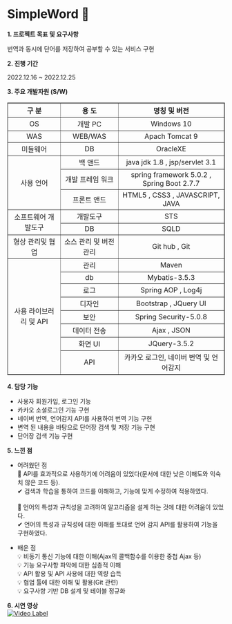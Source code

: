 # SimpleWord 📓



**1. 프로젝트 목표 및 요구사항**

   번역과 동시에 단어를 저장하여 공부할 수 있는 서비스 구현
  
**2. 진행 기간**

  2022.12.16 ~ 2022.12.25
  
**3. 주요 개발자원 (S/W)**
<table border="1">
		<tr>
			<th>구 분</th>
			<th>용 도</th>
			<th>명칭 및 버전</th>
		</tr>
		<tr align="center">
			<td>OS</td>
			<td>개발 PC</td>
			<td>Windows 10</td>
		</tr>
		<tr align="center">
			<td>WAS</td>
			<td>WEB/WAS</td>
			<td>Apach Tomcat 9</td>
		</tr>
		<tr align="center">
			<td>미들웨어</td>
			<td>DB</td>
			<td>OracleXE</td>
		</tr>
		<tr align="center">
			<td rowspan="3">사용 언어</td>
			<td>백 앤드</td>
			<td>java jdk 1.8 , jsp/servlet 3.1</td>
		</tr>
		<tr align="center">
			<td>개발 프레임 워크</td>
			<td>spring framework 5.0.2 , Spring Boot 2.7.7</td>
		</tr>
		<tr align="center">
			<td>프론트 앤드</td>
			<td>HTML5 , CSS3 , JAVASCRIPT, JAVA</td>
		</tr>
		<tr align="center">
			<td rowspan="2">소프트웨어 개발도구</td>
			<td>개발도구</td>
			<td>STS</td>
		</tr>
		<tr align="center">
			<td>DB</td>
			<td>SQLD</td>
		</tr>
		<tr align="center">
			<td>형상 관리및 협업</td>
			<td>소스 관리 및 버전관리</td>
			<td>Git hub , Git</td>
		</tr>
		<tr align="center">
			<td rowspan="13">사용 라이브러리 및 API</td>
			<td>관리</td>
			<td>Maven</td>
		</tr>
		<tr align="center">
			<td>db</td>
			<td>Mybatis-3.5.3</td>
		</tr>
		<tr align="center">
			<td>로그</td>
			<td>Spring AOP , Log4j</td>
		</tr>
		<tr align="center">
			<td>디자인</td>
			<td>Bootstrap , JQuery UI</td>
		</tr>
		<tr align="center">
			<td>보안</td>
			<td>Spring Security-5.0.8</td>
		</tr>
		<tr align="center">
			<td>데이터 전송</td>
			<td>Ajax , JSON</td>
		</tr>
		<tr align="center">
			<td>화면 UI</td>
			<td>JQuery-3.5.2</td>
		</tr>
    <tr align="center">
			<td>API</td>
			<td>카카오 로그인, 네이버 번역 및 언어감지</td>
		</tr>
	</table>
  
**4. 담당 기능**
  * 사용자 회원가입, 로그인 기능 
  * 카카오 소셜로그인 기능 구현
  * 네이버 번역, 언어감지 API를 사용하여 번역 기능 구현
  * 변역 된 내용을 바탕으로 단어장 검색 및 저장 기능 구현
  * 단어장 검색 기능 구현
  
**5. 느낀 점** <br/>

* 어려웠던 점 <br/>
📌 API를 효과적으로 사용하기에 어려움이 있었다(문서에 대한 낮은 이해도와 익숙치 않은 코드 등). <br/>
✔ 검색과 학습을 통하여 코드를 이해하고, 기능에 맞게 수정하여 적용하였다. <br/><br/>
📌 언어의 특성과 규칙성을 고려하여 알고리즘을 설계 하는 것에 대한 어려움이 있었다. <br/>
✔ 언어의 특성과 규칙성에 대한 이해를 토대로 언어 감지 API를 활용하여 기능을 구현하였다.

* 배운 점 <br/>
💡 비동기 통신 기능에 대한 이해(Ajax의 콜백함수를 이용한 중첩 Ajax 등) <br/>
💡 기능 요구사항 파악에 대한 심층적 이해 <br/>
💡 API 활용 및 API 사용에 대한 역량 습득 <br/>
💡 협업 툴에 대한 이해 및 활용(Git 관련) <br/>
💡 요구사항 기반 DB 설계 및 테이블 정규화 <br/>

**6. 시연 영상** <br/>
[![Video Label](http://img.youtube.com/vi/RpYz32goPp8/0.jpg)](https://youtu.be/RpYz32goPp8?t=0s)
